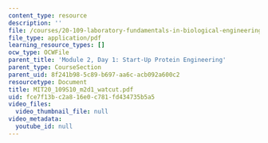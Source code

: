 ```yaml
---
content_type: resource
description: ''
file: /courses/20-109-laboratory-fundamentals-in-biological-engineering-spring-2010/fce7f13bc2a816e0c781fd434735b5a5_MIT20_109S10_m2d1_watcut.pdf
file_type: application/pdf
learning_resource_types: []
ocw_type: OCWFile
parent_title: 'Module 2, Day 1: Start-Up Protein Engineering'
parent_type: CourseSection
parent_uid: 8f241b98-5c89-b697-aa6c-acb092a600c2
resourcetype: Document
title: MIT20_109S10_m2d1_watcut.pdf
uid: fce7f13b-c2a8-16e0-c781-fd434735b5a5
video_files:
  video_thumbnail_file: null
video_metadata:
  youtube_id: null
---
```


